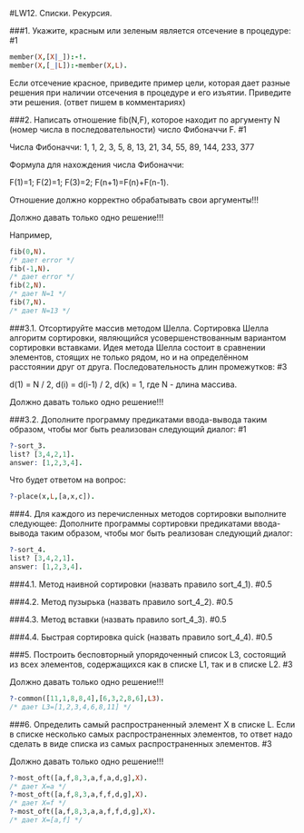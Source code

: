 #LW12. Списки. Рекурсия.

###1. Укажите, красным или зеленым является отсечение в процедуре: #1

```prolog
member(X,[X|_]):-!.
member(X,[_|L]):-member(X,L).
```
Если отсечение красное, приведите пример цели, которая дает разные решения при наличии отсечения в процедуре и его изъятии.
Приведите эти решения. (ответ пишем в комментариях)

###2. Написать отношение fib(N,F), которое находит по аргументу N (номер числа в последовательности) число Фибоначчи F. #1

Числа Фибоначчи: 1, 1, 2, 3, 5, 8, 13, 21, 34, 55, 89, 144, 233, 377

Формула для нахождения числа Фибоначчи:

F(1)=1; F(2)=1; F(3)=2; F(n+1)=F(n)+F(n-1).

Отношение должно корректно обрабатывать свои аргументы!!!

Должно давать только одно решение!!!

Например,
```prolog
fib(0,N).
/* дает error */
fib(-1,N).
/* дает error */
fib(2,N).
/* дает N=1 */
fib(7,N).
/* дает N=13 */
```

###3.1. Отсортируйте массив методом Шелла. Сортировка Шелла алгоритм сортировки, являющийся усовершенствованным вариантом сортировки вставками. Идея метода Шелла состоит в сравнении элементов, стоящих не только рядом, но и на определённом расстоянии друг от друга. Последовательность длин промежутков: #3

d(1) = N / 2, d(i) = d(i-1) / 2, d(k) = 1, где N - длина массива.

Должно давать только одно решение!!!

###3.2. Дополните программу предикатами ввода-вывода таким образом, чтобы мог быть реализован следующий диалог: #1

```prolog
?-sort_3.
list? [3,4,2,1].
answer: [1,2,3,4].
```
Что будет ответом на вопрос:

```prolog
?-place(x,L,[a,x,c]).
```

###4. Для каждого из перечисленных методов сортировки выполните следующее: Дополните программы сортировки предикатами ввода-вывода таким образом, чтобы мог быть реализован следующий диалог:

```prolog
?-sort_4.
list? [3,4,2,1].
answer: [1,2,3,4].
```

###4.1. Метод наивной сортировки (назвать правило sort_4_1). #0.5

###4.2. Метод пузырька (назвать правило sort_4_2). #0.5

###4.3. Метод вставки (назвать правило sort_4_3). #0.5

###4.4. Быстрая сортировка quick (назвать правило sort_4_4). #0.5

###5. Построить бесповторный упорядоченный список L3, состоящий из всех элементов, содержащихся как в списке L1, так и в списке L2. #3

Должно давать только одно решение!!!

```prolog
?-common([11,1,8,8,4],[6,3,2,8,6],L3).
/* дает L3=[1,2,3,4,6,8,11] */
```

###6. Определить самый распространенный элемент X в списке L. Если в списке несколько самых распространенных элементов, то ответ надо сделать в виде списка из самых распространенных элементов. #3

Должно давать только одно решение!!!

```prolog
?-most_oft([a,f,8,3,a,f,a,d,g],X).
/* дает X=a */
?-most_oft([a,f,8,3,a,f,f,d,g],X).
/* дает X=f */
?-most_oft([a,f,8,3,a,a,f,f,d,g],X).
/* дает X=[a,f] */
```
